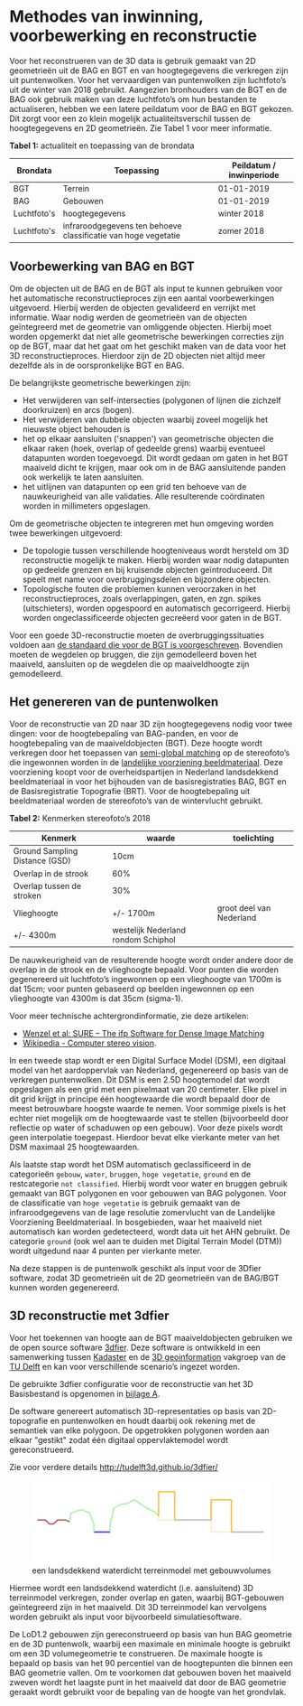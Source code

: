 # Methodes van inwinning, voorbewerking en reconstructie

Voor het reconstrueren van de 3D data is gebruik gemaakt van 2D geometrieën uit de BAG en BGT en van hoogtegegevens die verkregen zijn uit puntenwolken. Voor het vervaardigen van puntenwolken zijn luchtfoto’s uit de winter van 2018 gebruikt. Aangezien bronhouders van de BGT en de BAG ook gebruik maken van deze luchtfoto’s om hun bestanden te actualiseren, hebben we een latere peildatum voor de BAG en BGT gekozen. Dit zorgt voor een zo klein mogelijk actualiteitsverschil tussen de hoogtegegevens en 2D geometrieën. Zie Tabel 1 voor meer informatie.

**Tabel 1:** actualiteit en toepassing van de brondata

Brondata|Toepassing|Peildatum / inwinperiode
--------|----------|------------------------
BGT|Terrein|01-01-2019
BAG|Gebouwen|01-01-2019
Luchtfoto's|hoogtegegevens|winter 2018
Luchtfoto's |infraroodgegevens ten behoeve classificatie van hoge vegetatie|zomer 2018

## Voorbewerking van BAG en BGT
Om de objecten uit de BAG en de BGT als input te kunnen gebruiken voor het automatische reconstructieproces zijn een aantal voorbewerkingen uitgevoerd. Hierbij werden de objecten gevalideerd en verrijkt met informatie. Waar nodig werden de geometrieën van de objecten geïntegreerd met de geometrie van omliggende objecten. Hierbij moet worden opgemerkt dat niet alle geometrische bewerkingen correcties zijn op de BGT, maar dat het gaat om het geschikt maken van de data voor het 3D reconstructieproces. Hierdoor zijn de 2D objecten niet altijd meer dezelfde als in de oorspronkelijke BGT en BAG. 

De belangrijkste geometrische bewerkingen zijn:
- Het verwijderen van self-intersecties (polygonen of lijnen die zichzelf doorkruizen) en arcs (bogen).
- Het verwijderen van dubbele objecten waarbij zoveel mogelijk het nieuwste object behouden is
- het op elkaar aansluiten ('snappen') van geometrische objecten die elkaar raken (hoek, overlap of gedeelde grens) waarbij eventueel datapunten worden toegevoegd. Dit wordt gedaan om gaten in het BGT maaiveld dicht te krijgen, maar ook om in de BAG aansluitende panden ook werkelijk te laten aansluiten.
- het uitlijnen van datapunten op een grid ten behoeve van de nauwkeurigheid van alle validaties. Alle resulterende coördinaten worden in millimeters opgeslagen.

Om de geometrische objecten te integreren met hun omgeving worden twee bewerkingen uitgevoerd: 
- De topologie tussen verschillende hoogteniveaus wordt hersteld om 3D reconstructie mogelijk te maken. Hierbij worden waar nodig datapunten op gedeelde grenzen en bij kruisende objecten geïntroduceerd. Dit speelt met name voor overbruggingsdelen en bijzondere objecten.
- Topologische fouten die problemen kunnen veroorzaken in het reconstructieproces, zoals overlappingen, gaten, en zgn. spikes (uitschieters), worden opgespoord en automatisch gecorrigeerd. Hierbij worden ongeclassificeerde objecten gecreëerd voor gaten in de BGT.

<aside class='note'>
Voor een goede 3D-reconstructie moeten de overbruggingssituaties voldoen aan <a href='http://imgeo.geostandaarden.nl/def/imgeo-object/overbruggingsdeel/overbruggingsdeel'>de standaard die voor de BGT is voorgeschreven</a>. Bovendien moeten de wegdelen op bruggen, die zijn gemodelleerd boven het maaiveld, aansluiten op de wegdelen die op maaiveldhoogte zijn gemodelleerd.</aside>

## Het genereren van de puntenwolken
Voor de reconstructie van 2D naar 3D zijn hoogtegegevens nodig voor twee dingen: voor de hoogtebepaling van BAG-panden, en voor de hoogtebepaling van de maaiveldobjecten (BGT). Deze hoogte wordt verkregen door het toepassen van [semi-global matching](https://en.wikipedia.org/wiki/Semi-global_matching) op de stereofoto’s die ingewonnen worden in de [landelijke voorziening beeldmateriaal](https://www.beeldmateriaal.nl/). Deze voorziening koopt voor de overheidspartijen in Nederland landsdekkend beeldmateriaal in voor het bijhouden van de basisregistraties BAG, BGT en de Basisregistratie Topografie (BRT). Voor de hoogtebepaling uit beeldmateriaal worden de stereofoto’s van de wintervlucht gebruikt. 

**Tabel 2:** Kenmerken stereofoto’s 2018

Kenmerk|waarde|toelichting
-------|------|-----------
Ground Sampling Distance (GSD)|10cm| 
Overlap in de strook|60%| 
Overlap tussen de stroken|30%| 
Vlieghoogte|+/- 1700m|groot deel van Nederland
 |+/-  4300m|westelijk Nederland rondom Schiphol

De nauwkeurigheid van de resulterende hoogte wordt onder andere door de overlap in de strook en de vlieghoogte bepaald. Voor punten die worden gegenereerd uit luchtfoto’s ingewonnen op een vlieghoogte van 1700m is dat 15cm; voor punten gebaseerd op beelden ingewonnen op een vlieghoogte van 4300m is dat 35cm (sigma-1).

<aside class='note'>Voor meer technische achtergrondinformatie, zie deze artikelen: 
<ul>
    <li><a href='https://pdfs.semanticscholar.org/1691/09ca918dc5283a0ecf09ac38f7568fc6a0a1.pdf'>Wenzel et al: SURE – The ifp Software for Dense Image Matching</a></li>
    <li><a href='https://en.wikipedia.org/wiki/Computer_stereo_vision'>Wikipedia - Computer stereo vision</a>.</li>
</ul>
</aside>

In een tweede stap wordt er een Digital Surface Model (DSM), een digitaal model van het aardoppervlak van Nederland, gegenereerd op basis van de verkregen puntenwolken. Dit DSM is een 2.5D hoogtemodel dat wordt opgeslagen als een grid met een pixelmaat van 20 centimeter. Elke pixel in dit grid krijgt in principe één hoogtewaarde die wordt bepaald door de meest betrouwbare hoogste waarde te nemen. Voor sommige pixels is het echter niet mogelijk om de hoogtewaarde vast te stellen (bijvoorbeeld door reflectie op water of schaduwen op een gebouw). Voor deze pixels wordt geen interpolatie toegepast. Hierdoor bevat elke vierkante meter van het DSM maximaal 25 hoogtewaarden.

Als laatste stap wordt het DSM automatisch geclassificeerd in de categorieën `gebouw`, `water`, `bruggen`, `hoge vegetatie`, `ground` en de restcategorie `not classified`. Hierbij wordt voor water en bruggen gebruik gemaakt van BGT polygonen en voor gebouwen van BAG polygonen. Voor de classificatie van `hoge vegetatie` is gebruik gemaakt van de infraroodgegevens van de lage resolutie zomervlucht van de Landelijke Voorziening Beeldmateriaal. In bosgebieden, waar het maaiveld niet automatisch kan worden gedetecteerd, wordt data uit het AHN gebruikt. De categorie `ground` (ook wel aan te duiden met Digital Terrain Model (DTM)) wordt uitgedund naar 4 punten per vierkante meter.

Na deze stappen is de puntenwolk geschikt als input voor de 3Dfier software, zodat 3D geometrieën uit de 2D geometrieën van de BAG/BGT kunnen worden gegenereerd.

## 3D reconstructie met 3dfier
Voor het toekennen van hoogte aan de BGT maaiveldobjecten gebruiken we de open source software [3dfier](http://tudelft3d.github.io/3dfier/). Deze software is ontwikkeld in een samenwerking tussen [Kadaster](https://www.kadaster.nl/) en de [3D geoinformation](https://3d.bk.tudelft.nl) vakgroep van de [TU Delft](https://www.tudelft.nl/) en kan voor verschillende scenario’s ingezet worden. 

<aside class='note'>De gebruikte 3dfier configuratie voor de reconstructie van het 3D Basisbestand is opgenomen in <a href="#bijlage-gebruikte-parameters-voor-3dfier">bijlage A</a>.</aside>

De software genereert automatisch 3D-representaties op basis van 2D-topografie en puntenwolken en houdt daarbij ook rekening met de semantiek van elke polygoon. De opgetrokken polygonen worden aan elkaar "gestikt" zodat één digitaal oppervlaktemodel wordt gereconstrueerd.

<aside class='note'>Zie voor verdere details <a href='http://tudelft3d.github.io/3dfier/'>http://tudelft3d.github.io/3dfier/</a></aside>

<figure>
    <img src="media/image2.png"/>
    <figcaption>een landsdekkend waterdicht terreinmodel met gebouwvolumes</figcaption>
</figure>

Hiermee wordt een landsdekkend waterdicht (i.e. aansluitend) 3D terreinmodel verkregen, zonder overlap en gaten, waarbij BGT-gebouwen geïntegreerd zijn in het maaiveld. Dit 3D terreinmodel kan vervolgens worden gebruikt als input voor bijvoorbeeld simulatiesoftware.

De LoD1.2 gebouwen zijn gereconstrueerd op basis van hun BAG geometrie en de 3D puntenwolk, waarbij een maximale en minimale hoogte is gebruikt om een 3D volumegeometrie te construeren. De maximale hoogte is bepaald op basis van het 90 percentiel van de hoogtepunten die binnen een BAG geometrie vallen. Om te voorkomen dat gebouwen boven het maaiveld zweven wordt het laagste punt in het maaiveld dat door de BAG geometrie geraakt wordt gebruikt voor de bepaling van de hoogte van het grondvlak. 
